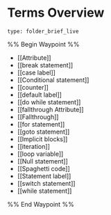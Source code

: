 # Terms Overview
 
```ccard
type: folder_brief_live
```
 
%% Begin Waypoint %%
- [[Attribute]]
- [[break statement]]
- [[case label]]
- [[Conditional statement]]
- [[counter]]
- [[default label]]
- [[do while statement]]
- [[fallthrough Attribute]]
- [[Fallthrough]]
- [[for statement]]
- [[goto statement]]
- [[Implicit blocks]]
- [[iteration]]
- [[loop variable]]
- [[Null statement]]
- [[Spaghetti code]]
- [[Statement label]]
- [[switch statement]]
- [[while statement]]

%% End Waypoint %%